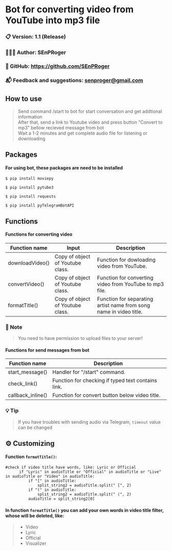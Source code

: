 # Bot for converting video from YouTube into mp3 file
### 📋 Version: 1.1 (Release)
### 👨🏼‍💻 Author: SEnPRoger
### 🔗 GitHub: https://github.com/SEnPRoger
### 📬 Feedback and suggestions: senproger@gmail.com
## How to use
>Send command /start to bot for start conversation and get addtional information</br>After that, send a link to Youtube video and press button "Convert to mp3" bellow recieved message from bot</br>Wait a 1-2 minutes and get complete audio file for listening or downloading

## Packages
#### For using bot, these packages are need to be installed

```$ pip install moviepy```

```$ pip install pytube3```

```$ pip install requests```

```$ pip install pyTelegramBotAPI```

## Functions
#### Functions for converting video

| Function name | Input                    | Description                    |
| ------------- | ------------------------------ | ------------------------------ |
| downloadVideo()      | Copy of object of Youtube class.       | Function for dowloading video from YouTube. |
| convertVideo()      | Copy of object of Youtube class.       | Function for converting video from YouTube to mp3 file. |
| formatTitle()      |Copy of object of Youtube class.       | Function for separating artist name from song name in video title. |

### 📜 Note
>You need to have permission to upload files to your server!

#### Functions for send messages from bot
| Function name | Description                    |
| ------------- | ------------------------------ |
| start_message()      | Handler for "/start" command.       |
| check_link()      | Function for checking if typed text contains link.       |
| callback_inline()      | Function for convert button below video title.       |

### 💡 Tip
>If you have troubles with sending audio via Telegram, ``timeout`` value can be changed

## ⚙️ Customizing
#### Function ``formatTitle()``:
  ```
  #check if video title have words, like: Lyric or Official
        if "Lyric" in audioTitle or "Official" in audioTitle or "Live" in audioTitle or "Video" in audioTitle:
            if "[" in audioTitle:
                split_string2 = audioTitle.split(" [", 2)
            if "(" in audioTitle:
                split_string2 = audioTitle.split(" (", 2)
            audioTitle = split_string2[0]
  ```
#### In function ``formatTitle()`` you can add your own words in video title filter, whose will be deleted, like:
> - Video
> - Lyric
> - Official
> - Visualizer